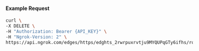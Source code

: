 <!-- Code generated for API Clients. DO NOT EDIT. -->

#### Example Request

```bash
curl \
-X DELETE \
-H "Authorization: Bearer {API_KEY}" \
-H "Ngrok-Version: 2" \
https://api.ngrok.com/edges/https/edghts_2rwrpuxrvtju9MYQUPqGTy6ifhs/routes/edghtsrt_2rwrpw5EbxWQdx9cocQCSqSnsIb/response_headers
```
